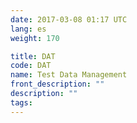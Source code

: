 ```yaml
---
date: 2017-03-08 01:17 UTC
lang: es
weight: 170

title: DAT
code: DAT
name: Test Data Management
front_description: ""
description: ""
tags:
---
```


